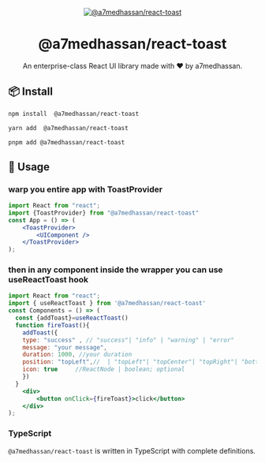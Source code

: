 <p align="center">
  <a href="" >
    <img  src="https://res.cloudinary.com/mohii/image/upload/v1706089362/ux5o12rhrrmsiahicaai.png" alt="@a7medhassan/react-toast">
  </a>
</p>

<h1 align="center">@a7medhassan/react-toast</h1>

<div align="center">

An enterprise-class React UI library made with ❤️ by a7medhassan.

<!-- [![Follow Twitter][twitter-image]][twitter-url]
[![NPM Version][npm-version-image]][npm-version-url]
[![Deploy Storybook][deploy-storybook-image]][deploy-storybook-url] -->

<!-- [![Issues need help][help-wanted-image]][help-wanted-url] -->

<!-- [npm-version-image]: https://img.shields.io/npm/v/@teamartizen/react-components.svg
[npm-version-url]: https://www.npmjs.com/package/@teamartizen/react-components
[help-wanted-image]: https://artizen-core.s3.ap-south-1.amazonaws.com/gh-tags/help-wanted.svg
[help-wanted-url]: https://github.com/teamartizen/react-components/issues
[twitter-image]: https://artizen-core.s3.ap-south-1.amazonaws.com/gh-tags/teamartizen-on-x.svg
[twitter-url]: https://x.com/shaheemMPM
[deploy-storybook-image]: https://github.com/teamartizen/react-components/actions/workflows/deploy-storybook.yml/badge.svg?branch=main
[deploy-storybook-url]: https://github.com/teamartizen/react-components/actions/workflows/deploy-storybook.yml -->

</div>


## 📦 Install

```bash
npm install  @a7medhassan/react-toast
```

```bash
yarn add  @a7medhassan/react-toast
```

```bash
pnpm add @a7medhassan/react-toast
```

## 🔨 Usage
### warp you entire app with ToastProvider
```jsx
import React from "react";
import {ToastProvider} from "@a7medhassan/react-toast"
const App = () => (
	<ToastProvider>
		<UIComponent />
	</ToastProvider>
);
```
### then in any component inside the wrapper you can use useReactToast hook
```jsx
import React from "react";
import { useReactToast } from '@a7medhassan/react-toast'
const Components = () => (
  const {addToast}=useReactToast()
  function fireToast(){
    addToast({
    type: "success" , // "success"| "info" | "warning" | "error"
    message: "your message",
    duration: 1000, //your duration
    position: "topLeft",//  | "topLeft"| "topCenter"| "topRight"| "bottomRight"| "bottomCenter"| "bottomLeft"
    icon: true     //ReactNode | boolean; optional
    })
  }
	<div>
		<button onClick={fireToast}>click</button>
	</div>
);
```

### TypeScript

`@a7medhassan/react-toast` is written in TypeScript with complete definitions.

<!-- ## 🔗 Links -->

<!-- - [Documentation](https://teamartizen.github.io/react-components/) -->